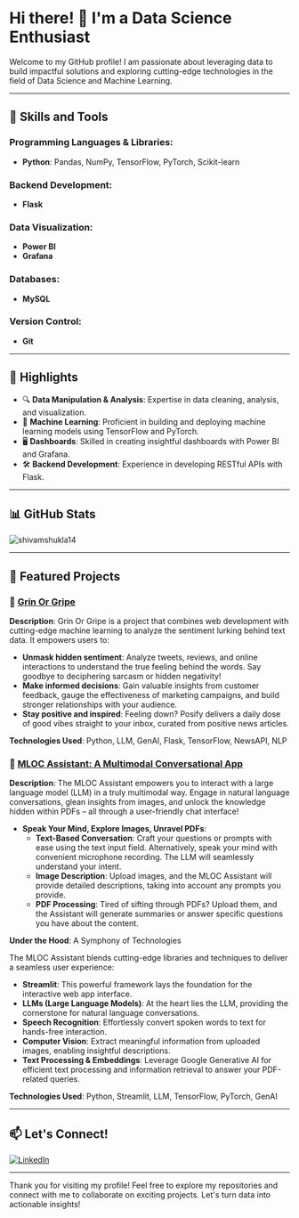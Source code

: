 # Hi there! 👋 I'm a Data Science Enthusiast

Welcome to my GitHub profile! I am passionate about leveraging data to build impactful solutions and exploring cutting-edge technologies in the field of Data Science and Machine Learning.

---

## 🚀 Skills and Tools

### Programming Languages & Libraries:
- **Python**: Pandas, NumPy, TensorFlow, PyTorch, Scikit-learn

### Backend Development:
- **Flask**

### Data Visualization:
- **Power BI**
- **Grafana**

### Databases:
- **MySQL**

### Version Control:
- **Git**

---

## 🌟 Highlights
- 🔍 **Data Manipulation & Analysis**: Expertise in data cleaning, analysis, and visualization.
- 🤖 **Machine Learning**: Proficient in building and deploying machine learning models using TensorFlow and PyTorch.
- 🖥️ **Dashboards**: Skilled in creating insightful dashboards with Power BI and Grafana.
- 🛠️ **Backend Development**: Experience in developing RESTful APIs with Flask.

---

## 📊 GitHub Stats

<p><img align="center" src="https://github-readme-stats.vercel.app/api/top-langs?username=shivamshukla14&show_icons=true&locale=en&layout=compact" alt="shivamshukla14" /></p>

---

## 📂 Featured Projects

### 📘 [Grin Or Gripe](https://github.com/Shivamshukla14/Grin-Or-Gripe)
**Description**: Grin Or Gripe is a project that combines web development with cutting-edge machine learning to analyze the sentiment lurking behind text data. It empowers users to:
- **Unmask hidden sentiment**: Analyze tweets, reviews, and online interactions to understand the true feeling behind the words. Say goodbye to deciphering sarcasm or hidden negativity!
- **Make informed decisions**: Gain valuable insights from customer feedback, gauge the effectiveness of marketing campaigns, and build stronger relationships with your audience.
- **Stay positive and inspired**: Feeling down? Posify delivers a daily dose of good vibes straight to your inbox, curated from positive news articles.

**Technologies Used**: Python, LLM, GenAI, Flask, TensorFlow, NewsAPI, NLP

### 📘 [MLOC Assistant: A Multimodal Conversational App](https://github.com/Shivamshukla14/Multimodal-Local-Chat-Assistant)
**Description**: The MLOC Assistant empowers you to interact with a large language model (LLM) in a truly multimodal way. Engage in natural language conversations, glean insights from images, and unlock the knowledge hidden within PDFs – all through a user-friendly chat interface!

- **Speak Your Mind, Explore Images, Unravel PDFs**: 
  - **Text-Based Conversation**: Craft your questions or prompts with ease using the text input field. Alternatively, speak your mind with convenient microphone recording. The LLM will seamlessly understand your intent.
  - **Image Description**: Upload images, and the MLOC Assistant will provide detailed descriptions, taking into account any prompts you provide.
  - **PDF Processing**: Tired of sifting through PDFs? Upload them, and the Assistant will generate summaries or answer specific questions you have about the content.

**️Under the Hood**: A Symphony of Technologies

The MLOC Assistant blends cutting-edge libraries and techniques to deliver a seamless user experience:

- **Streamlit**: This powerful framework lays the foundation for the interactive web app interface.
- **LLMs (Large Language Models)**: At the heart lies the LLM, providing the cornerstone for natural language conversations.
- **Speech Recognition**: Effortlessly convert spoken words to text for hands-free interaction.
- **Computer Vision**: Extract meaningful information from uploaded images, enabling insightful descriptions.
- **Text Processing & Embeddings**: Leverage Google Generative AI for efficient text processing and information retrieval to answer your PDF-related queries.

**Technologies Used**: Python, Streamlit, LLM, TensorFlow, PyTorch, GenAI

---

## 📫 Let's Connect!

[![LinkedIn](https://img.shields.io/badge/LinkedIn-blue?style=flat-square&logo=linkedin)](https://linkedin.com/in/iam-shivam-shukla)

---

Thank you for visiting my profile! Feel free to explore my repositories and connect with me to collaborate on exciting projects. Let's turn data into actionable insights!



